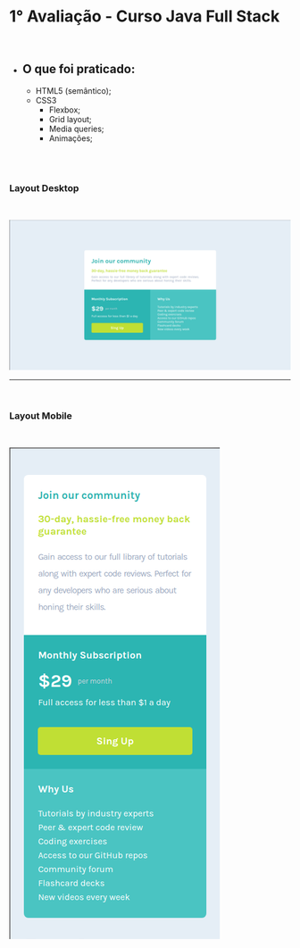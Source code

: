 # 1° Avaliação - Curso Java Full Stack

<br>

 - ## O que foi praticado:
    - HTML5 (semântico);
    - CSS3
        - Flexbox;
        - Grid layout;
        - Media queries;
        - Animações;

<br>
<br>

### Layout Desktop

<br>

![foto exemplo](/src/img/avaliacao.png)

---
<br>

### Layout Mobile

<br>


![foto exemplo](/src/img/avaliacaoDois.png)